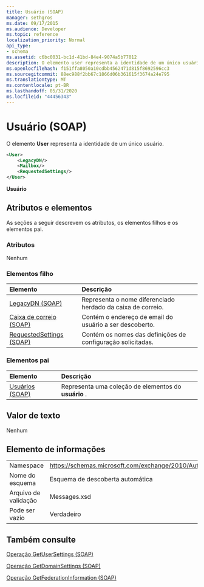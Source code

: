 ```yaml
---
title: Usuário (SOAP)
manager: sethgros
ms.date: 09/17/2015
ms.audience: Developer
ms.topic: reference
localization_priority: Normal
api_type:
- schema
ms.assetid: c6bc0031-bc1d-41bd-84e4-9074a5b77012
description: O elemento user representa a identidade de um único usuário.
ms.openlocfilehash: f151ffa8050a10cdbb4562471d815f8692596cc3
ms.sourcegitcommit: 88ec988f2bb67c1866d06b361615f3674a24e795
ms.translationtype: MT
ms.contentlocale: pt-BR
ms.lasthandoff: 05/31/2020
ms.locfileid: "44456343"
---
```

# <a name="user-soap"></a>Usuário (SOAP)

O elemento **User** representa a identidade de um único usuário. 
  
```XML
<User>
    <LegacyDN/>
    <Mailbox/>
    <RequestedSettings/>
</User>
```

 **Usuário**
## <a name="attributes-and-elements"></a>Atributos e elementos

As seções a seguir descrevem os atributos, os elementos filhos e os elementos pai.
  
### <a name="attributes"></a>Atributos

Nenhum
  
### <a name="child-elements"></a>Elementos filho

|**Elemento**|**Descrição**|
|:-----|:-----|
|[LegacyDN (SOAP)](legacydn-soap.md) <br/> |Representa o nome diferenciado herdado da caixa de correio.  <br/> |
|[Caixa de correio (SOAP)](mailbox-soap.md) <br/> |Contém o endereço de email do usuário a ser descoberto.  <br/> |
|[RequestedSettings (SOAP)](requestedsettings-soap.md) <br/> |Contém os nomes das definições de configuração solicitadas.  <br/> |
   
### <a name="parent-elements"></a>Elementos pai

|**Elemento**|**Descrição**|
|:-----|:-----|
|[Usuários (SOAP)](users-soap.md) <br/> |Representa uma coleção de elementos do **usuário** .  <br/> |
   
## <a name="text-value"></a>Valor de texto

Nenhum
  
## <a name="element-information"></a>Elemento de informações

|||
|:-----|:-----|
|Namespace  <br/> |https://schemas.microsoft.com/exchange/2010/Autodiscover  <br/> |
|Nome do esquema  <br/> |Esquema de descoberta automática  <br/> |
|Arquivo de validação  <br/> |Messages.xsd  <br/> |
|Pode ser vazio  <br/> |Verdadeiro  <br/> |
   
## <a name="see-also"></a>Também consulte



[Operação GetUserSettings (SOAP)](getusersettings-operation-soap.md)
  
[Operação GetDomainSettings (SOAP)](getdomainsettings-operation-soap.md)
  
[Operação GetFederationInformation (SOAP)](getfederationinformation-operation-soap.md)

